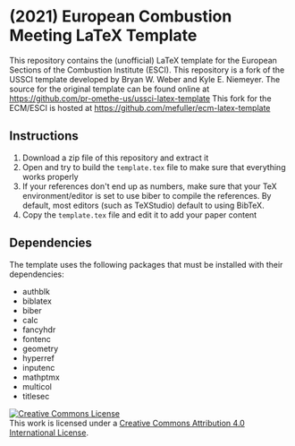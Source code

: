 # (2021) European Combustion Meeting LaTeX Template

This repository contains the (unofficial) LaTeX template for the
European Sections of the Combustion Institute (ESCI).
This repository is a fork of the USSCI template developed by Bryan W. Weber and Kyle E. Niemeyer.
The source for the original template can be found online at https://github.com/pr-omethe-us/ussci-latex-template
This fork for the ECM/ESCI is hosted at https://github.com/mefuller/ecm-latex-template

## Instructions

1. Download a zip file of this repository and extract it
2. Open and try to build the `template.tex` file to make sure that everything works properly
3. If your references don't end up as numbers, make sure that your TeX environment/editor is set to use biber to compile the references. By default, most editors (such as TeXStudio) default to using BibTeX.
4. Copy the `template.tex` file and edit it to add your paper content

## Dependencies

The template uses the following
packages that must be installed with their dependencies:

* authblk
* biblatex
* biber
* calc
* fancyhdr
* fontenc
* geometry
* hyperref
* inputenc
* mathptmx
* multicol
* titlesec

<a rel="license" href="http://creativecommons.org/licenses/by/4.0/"><img alt="Creative Commons License" style="border-width:0" src="https://i.creativecommons.org/l/by/4.0/88x31.png" /></a><br />This <span xmlns:dct="http://purl.org/dc/terms/" href="http://purl.org/dc/dcmitype/Text" rel="dct:type">work</span> is licensed under a <a rel="license" href="http://creativecommons.org/licenses/by/4.0/">Creative Commons Attribution 4.0 International License</a>.
